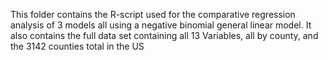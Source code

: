 This folder contains the R-script used for the comparative regression analysis of 3 models all using a negative binomial general linear model.
It also contains the full data set containing all 13 Variables, all by county, and the 3142 counties total in the US
